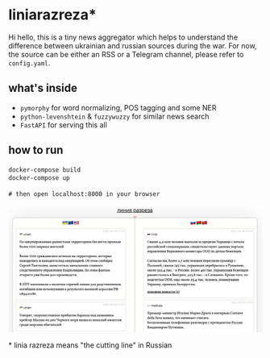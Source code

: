 # liniarazreza*

Hi hello, this is a tiny news aggregator which helps to understand the difference between ukrainian and russian sources during the war. For now, the source can be either an RSS or a Telegram channel, please refer to `config.yaml`.

## what's inside

* `pymorphy` for word normalizing, POS tagging and some NER
* `python-levenshtein` & `fuzzywuzzy` for similar news search
* `FastAPI` for serving this all

## how to run

```
docker-compose build
docker-compose up

# then open localhost:8000 in your browser
```

![screenshot](./screenshot.png)

\* linia razreza means "the cutting line" in Russian
